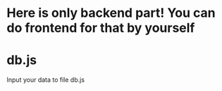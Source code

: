 # Here is only backend part! You can do frontend for that by yourself

# db.js
Input your data to file db.js
